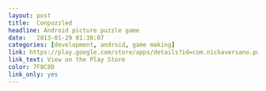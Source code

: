 ```yaml
---
layout: post
title:  Conpuzzled
headline: Android picture puzzle game
date:   2013-01-29 01:38:07
categories: [development, android, game making]
link: https://play.google.com/store/apps/details?id=com.nickaversano.puzzle
link_text: View on the Play Store
color: 7F8C8D
link_only: yes
---
```

